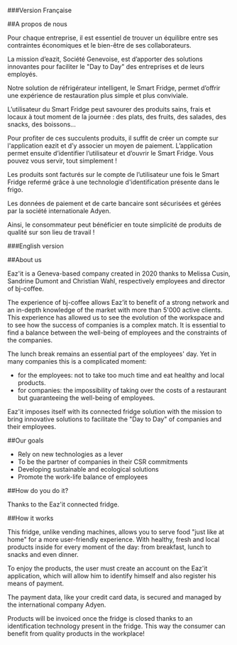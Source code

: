 ###Version Française

##A propos de nous

Pour chaque entreprise, il est essentiel de trouver un équilibre entre ses contraintes économiques et le bien-être de ses collaborateurs.

La mission d’eazit, Société Genevoise, est d’apporter des solutions innovantes pour faciliter le "Day to Day" des entreprises et de leurs employés.

Notre solution de réfrigérateur intelligent, le Smart Fridge, permet d’offrir une expérience de restauration plus simple et plus conviviale.

L’utilisateur du Smart Fridge peut savourer des produits sains, frais et locaux à tout moment de la journée : des plats, des fruits, des salades, des snacks, des boissons...

Pour profiter de ces succulents produits, il suffit de créer un compte sur l'application eazit et d’y associer un moyen de paiement. L’application permet ensuite d’identifier l’utilisateur et d’ouvrir le Smart Fridge. Vous pouvez vous servir, tout simplement !

Les produits sont facturés sur le compte de l’utilisateur une fois le Smart Fridge refermé grâce à une technologie d'identification présente dans le frigo.

Les données de paiement et de carte bancaire sont sécurisées et gérées par la société internationale Adyen.

Ainsi, le consommateur peut bénéficier en toute simplicité de produits de qualité sur son lieu de travail !

###English version

##About us

Eaz'it is a Geneva-based company created in 2020 thanks to Melissa Cusin, Sandrine Dumont and Christian Wahl, respectively employees and director of bj-coffee.

The experience of bj-coffee allows Eaz’it  to benefit of a strong network and an in-depth knowledge of the market with more than 5'000 active clients. This experience has allowed us to see the evolution of the workspace and to see how the success of companies is a complex match. It is essential to find a balance between the well-being of employees and the constraints of the companies.

The lunch break remains an essential part of the employees' day. Yet in many companies this is a complicated moment:

- for the employees: not to take too much time and eat healthy and local products.
- for companies: the impossibility of taking over the costs of a restaurant but guaranteeing the well-being of employees.

Eaz'it imposes itself with its connected fridge solution with the mission to bring innovative solutions to facilitate the "Day to Day" of companies and their employees.

##Our goals

- Rely on new technologies as a lever
- To be the partner of companies in their CSR commitments
- Developing sustainable and ecological solutions
- Promote the work-life balance of employees

##How do you do it?

Thanks to the Eaz'it connected fridge.

##How it works

This fridge, unlike vending machines, allows you to serve food "just like at home" for a more user-friendly experience.
With healthy, fresh and local products inside for every moment of the day: from breakfast, lunch  to snacks and even dinner.

To enjoy the products, the user must create an account on the Eaz'it application, which will allow him to identify himself and also register his means of payment.

The payment data, like your credit card data, is secured and managed by the international company Adyen.

Products will be invoiced once the fridge is closed thanks to an identification technology present in the fridge.
This way the consumer can benefit from quality products in the workplace! 
